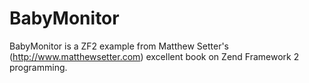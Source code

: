 # BabyMonitor
BabyMonitor is a ZF2 example from Matthew Setter's (http://www.matthewsetter.com) excellent book on Zend Framework 2 programming.
